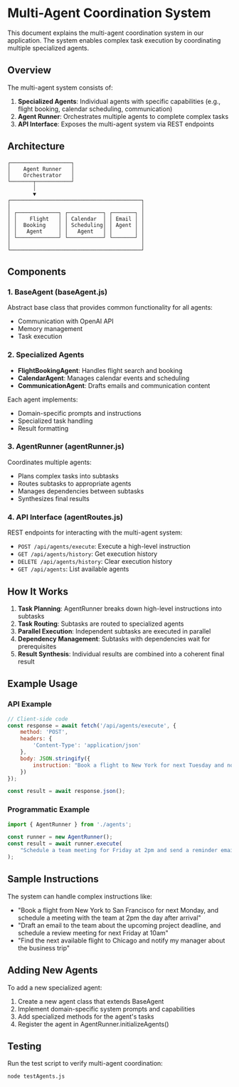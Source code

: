 # Multi-Agent Coordination System

This document explains the multi-agent coordination system in our application. The system enables complex task execution by coordinating multiple specialized agents.

## Overview

The multi-agent system consists of:

1. **Specialized Agents**: Individual agents with specific capabilities (e.g., flight booking, calendar scheduling, communication)
2. **Agent Runner**: Orchestrates multiple agents to complete complex tasks
3. **API Interface**: Exposes the multi-agent system via REST endpoints

## Architecture

```
┌───────────────────┐
│    Agent Runner   │
│    Orchestrator   │
└───────┬───────────┘
        │
        ▼
┌─────────────────────────────────────────┐
│                                         │
│ ┌─────────────┐ ┌───────────┐ ┌───────┐ │
│ │    Flight   │ │ Calendar  │ │ Email │ │
│ │  Booking    │ │ Scheduling│ │ Agent │ │
│ │   Agent     │ │   Agent   │ │       │ │
│ └─────────────┘ └───────────┘ └───────┘ │
│                                         │
└─────────────────────────────────────────┘
```

## Components

### 1. BaseAgent (baseAgent.js)

Abstract base class that provides common functionality for all agents:
- Communication with OpenAI API
- Memory management
- Task execution

### 2. Specialized Agents

- **FlightBookingAgent**: Handles flight search and booking
- **CalendarAgent**: Manages calendar events and scheduling
- **CommunicationAgent**: Drafts emails and communication content

Each agent implements:
- Domain-specific prompts and instructions
- Specialized task handling
- Result formatting

### 3. AgentRunner (agentRunner.js)

Coordinates multiple agents:
- Plans complex tasks into subtasks
- Routes subtasks to appropriate agents
- Manages dependencies between subtasks
- Synthesizes final results

### 4. API Interface (agentRoutes.js)

REST endpoints for interacting with the multi-agent system:
- `POST /api/agents/execute`: Execute a high-level instruction
- `GET /api/agents/history`: Get execution history
- `DELETE /api/agents/history`: Clear execution history
- `GET /api/agents`: List available agents

## How It Works

1. **Task Planning**: AgentRunner breaks down high-level instructions into subtasks
2. **Task Routing**: Subtasks are routed to specialized agents
3. **Parallel Execution**: Independent subtasks are executed in parallel
4. **Dependency Management**: Subtasks with dependencies wait for prerequisites
5. **Result Synthesis**: Individual results are combined into a coherent final result

## Example Usage

### API Example

```javascript
// Client-side code
const response = await fetch('/api/agents/execute', {
    method: 'POST',
    headers: {
        'Content-Type': 'application/json'
    },
    body: JSON.stringify({
        instruction: "Book a flight to New York for next Tuesday and notify my team"
    })
});

const result = await response.json();
```

### Programmatic Example

```javascript
import { AgentRunner } from './agents';

const runner = new AgentRunner();
const result = await runner.execute(
    "Schedule a team meeting for Friday at 2pm and send a reminder email"
);
```

## Sample Instructions

The system can handle complex instructions like:

- "Book a flight from New York to San Francisco for next Monday, and schedule a meeting with the team at 2pm the day after arrival"
- "Draft an email to the team about the upcoming project deadline, and schedule a review meeting for next Friday at 10am"
- "Find the next available flight to Chicago and notify my manager about the business trip"

## Adding New Agents

To add a new specialized agent:

1. Create a new agent class that extends BaseAgent
2. Implement domain-specific system prompts and capabilities
3. Add specialized methods for the agent's tasks
4. Register the agent in AgentRunner.initializeAgents()

## Testing

Run the test script to verify multi-agent coordination:

```
node testAgents.js
``` 